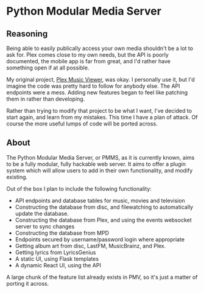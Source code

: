 # Python Modular Media Server

## Reasoning

Being able to easily publically access your own media shouldn't be a lot to ask for. Plex comes close to my own needs, but the API is poorly documented, the mobile app is far from great, and I'd rather have something open if at all possible. 

My original project, [Plex Music Viewer](https://github.com/JakeStanger/Plex-Music-Viewer), was okay. I personally use it, but I'd imagine the code was pretty hard to follow for anybody else. The API endpoints were a mess. Adding new features began to feel like patching them in rather than developing. 

Rather than trying to modify that project to be what I want, I've decided to start again, and learn from my mistakes. This time I have a plan of attack. Of course the more useful lumps of code will be ported across.

## About

The Python Modular Media Server, or PMMS, as it is currently known, aims to be a fully modular, fully hackable web server. It aims to offer a plugin system which will allow users to add in their own functionality, and modify existing.

Out of the box I plan to include the following functionality:

- API endpoints and database tables for music, movies and television
- Constructing the database from disc, and filewatching to automatically update the database.
- Constructing the database from Plex, and using the events websocket server to sync changes
- Constructing the database from MPD
- Endpoints secured by username/password login where appropriate
- Getting album art from disc, LastFM, MusicBrainz, and Plex.
- Getting lyrics from LyricsGenius
- A static UI, using Flask templates
- A dynamic React UI, using the API

A large chunk of the feature list already exists in PMV, so it's just a matter of porting it across.
